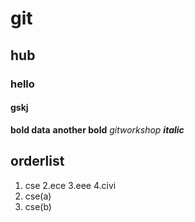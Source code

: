 # git
## hub
### hello
#### gskj

**bold data**
__another bold__
*gitworkshop*
_**italic**_
## orderlist
1. cse
2.ece
3.eee
4.civi
  1. cse(a)
  2. cse(b)
